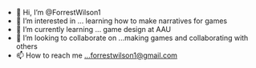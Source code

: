 - 👋 Hi, I’m @ForrestWilson1
- 👀 I’m interested in ... learning how to make narratives for games
- 🌱 I’m currently learning ... game design at AAU
- 💞️ I’m looking to collaborate on ...making games and collaborating with others
- 📫 How to reach me ...forrestwilson1@gmail.com

<!---
ForrestWilson1/ForrestWilson1 is a ✨ special ✨ repository because its `README.md` (this file) appears on your GitHub profile.
You can click the Preview link to take a look at your changes.
--->
